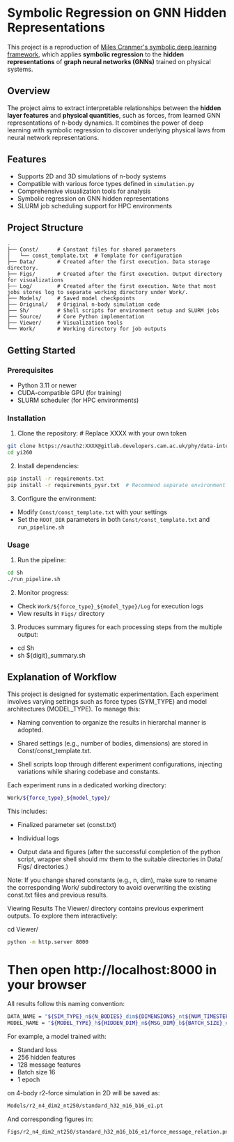 # Symbolic Regression on GNN Hidden Representations

This project is a reproduction of [Miles Cranmer's symbolic deep learning framework](https://github.com/MilesCranmer/symbolic_deep_learning/tree/master), which applies **symbolic regression** to the **hidden representations** of **graph neural networks (GNNs)** trained on physical systems.

## Overview

The project aims to extract interpretable relationships between the **hidden layer features** and **physical quantities**, such as forces, from learned GNN representations of n-body dynamics. It combines the power of deep learning with symbolic regression to discover underlying physical laws from neural network representations.

## Features

- Supports 2D and 3D simulations of n-body systems
- Compatible with various force types defined in `simulation.py`
- Comprehensive visualization tools for analysis
- Symbolic regression on GNN hidden representations
- SLURM job scheduling support for HPC environments

## Project Structure

```
.
├── Const/      # Constant files for shared parameters
│   └── const_template.txt  # Template for configuration
├── Data/       # Created after the first execution. Data storage directory.
├── Figs/       # Created after the first execution. Output directory for visualizations
├── Log/        # Created after the first execution. Note that most jobs stores log to separate working directory under Work/.
├── Models/     # Saved model checkpoints
├── Original/   # Original n-body simulation code
├── Sh/         # Shell scripts for environment setup and SLURM jobs
├── Source/     # Core Python implementation
├── Viewer/     # Visualization tools
└── Work/       # Working directory for job outputs
```

## Getting Started

### Prerequisites

- Python 3.11 or newer
- CUDA-compatible GPU (for training)
- SLURM scheduler (for HPC environments)

### Installation

1. Clone the repository: # Replace XXXX with your own token
```bash
git clone https://oauth2:XXXX@gitlab.developers.cam.ac.uk/phy/data-intensive-science-mphil/assessments/projects/yi260
cd yi260
```

2. Install dependencies:
```bash
pip install -r requirements.txt
pip install -r requirements_pysr.txt  # Recommend separate environment for symbolic regression
```

3. Configure the environment:
- Modify `Const/const_template.txt` with your settings
- Set the `ROOT_DIR` parameters in both `Const/const_template.txt` and `run_pipeline.sh`

### Usage

1. Run the pipeline:
```bash
cd Sh
./run_pipeline.sh
```

2. Monitor progress:
- Check `Work/${force_type}_${model_type}/Log` for execution logs
- View results in `Figs/` directory

3. Produces summary figures for each processing steps from the multiple output:
- cd Sh
- sh ${digit}_summary.sh

## Explanation of Workflow
This project is designed for systematic experimentation. Each experiment involves varying settings such as force types (SYM_TYPE) and model architectures (MODEL_TYPE). To manage this:

- Naming convention to organize the results in hierarchal manner is adopted. 

- Shared settings (e.g., number of bodies, dimensions) are stored in Const/const_template.txt.

- Shell scripts loop through different experiment configurations, injecting variations while sharing codebase and constants.

Each experiment runs in a dedicated working directory:
```bash
Work/${force_type}_${model_type}/
```

This includes:
- Finalized parameter set (const.txt)

- Individual logs

- Output data and figures (after the successful completion of the python script, wrapper shell should mv them to the suitable directories in Data/ Figs/ directories.)

Note: If you change shared constants (e.g., n, dim), make sure to rename the corresponding Work/ subdirectory to avoid overwriting the existing const.txt files and previous results.

Viewing Results
The Viewer/ directory contains previous experiment outputs. To explore them interactively:

cd Viewer/
```bash
python -m http.server 8000
```
# Then open http://localhost:8000 in your browser

All results follow this naming convention:

```bash
DATA_NAME = "${SIM_TYPE}_n${N_BODIES}_dim${DIMENSIONS}_nt${NUM_TIMESTEPS}"
MODEL_NAME = "${MODEL_TYPE}_h${HIDDEN_DIM}_m${MSG_DIM}_b${BATCH_SIZE}_e${EPOCHS}"
```

For example, a model trained with:

- Standard loss
- 256 hidden features
- 128 message features
- Batch size 16
- 1 epoch

on 4-body r2-force simulation in 2D will be saved as:
```bash
Models/r2_n4_dim2_nt250/standard_h32_m16_b16_e1.pt
```
And corresponding figures in:

```bash
Figs/r2_n4_dim2_nt250/standard_h32_m16_b16_e1/force_message_relation.png
```
